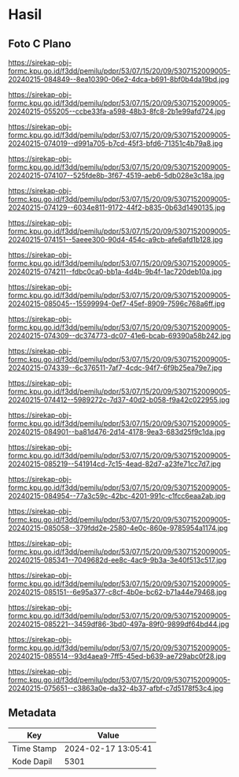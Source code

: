 # Hasil

## Foto C Plano

https://sirekap-obj-formc.kpu.go.id/f3dd/pemilu/pdpr/53/07/15/20/09/5307152009005-20240215-084849--8ea10390-06e2-4dca-b691-8bf0b4da19bd.jpg

https://sirekap-obj-formc.kpu.go.id/f3dd/pemilu/pdpr/53/07/15/20/09/5307152009005-20240215-055205--ccbe33fa-a598-48b3-8fc8-2b1e99afd724.jpg

https://sirekap-obj-formc.kpu.go.id/f3dd/pemilu/pdpr/53/07/15/20/09/5307152009005-20240215-074019--d991a705-b7cd-45f3-bfd6-71351c4b79a8.jpg

https://sirekap-obj-formc.kpu.go.id/f3dd/pemilu/pdpr/53/07/15/20/09/5307152009005-20240215-074107--525fde8b-3f67-4519-aeb6-5db028e3c18a.jpg

https://sirekap-obj-formc.kpu.go.id/f3dd/pemilu/pdpr/53/07/15/20/09/5307152009005-20240215-074129--6034e811-9172-44f2-b835-0b63d1490135.jpg

https://sirekap-obj-formc.kpu.go.id/f3dd/pemilu/pdpr/53/07/15/20/09/5307152009005-20240215-074151--5aeee300-90d4-454c-a9cb-afe6afd1b128.jpg

https://sirekap-obj-formc.kpu.go.id/f3dd/pemilu/pdpr/53/07/15/20/09/5307152009005-20240215-074211--fdbc0ca0-bb1a-4d4b-9b4f-1ac720deb10a.jpg

https://sirekap-obj-formc.kpu.go.id/f3dd/pemilu/pdpr/53/07/15/20/09/5307152009005-20240215-085045--15599994-0ef7-45ef-8909-7596c768a6ff.jpg

https://sirekap-obj-formc.kpu.go.id/f3dd/pemilu/pdpr/53/07/15/20/09/5307152009005-20240215-074309--dc374773-dc07-41e6-bcab-69390a58b242.jpg

https://sirekap-obj-formc.kpu.go.id/f3dd/pemilu/pdpr/53/07/15/20/09/5307152009005-20240215-074339--6c376511-7af7-4cdc-94f7-6f9b25ea79e7.jpg

https://sirekap-obj-formc.kpu.go.id/f3dd/pemilu/pdpr/53/07/15/20/09/5307152009005-20240215-074412--5989272c-7d37-40d2-b058-f9a42c022955.jpg

https://sirekap-obj-formc.kpu.go.id/f3dd/pemilu/pdpr/53/07/15/20/09/5307152009005-20240215-084901--ba81d476-2d14-4178-9ea3-683d25f9c1da.jpg

https://sirekap-obj-formc.kpu.go.id/f3dd/pemilu/pdpr/53/07/15/20/09/5307152009005-20240215-085219--541914cd-7c15-4ead-82d7-a23fe71cc7d7.jpg

https://sirekap-obj-formc.kpu.go.id/f3dd/pemilu/pdpr/53/07/15/20/09/5307152009005-20240215-084954--77a3c59c-42bc-4201-991c-c1fcc6eaa2ab.jpg

https://sirekap-obj-formc.kpu.go.id/f3dd/pemilu/pdpr/53/07/15/20/09/5307152009005-20240215-085058--379fdd2e-2580-4e0c-860e-9785954a1174.jpg

https://sirekap-obj-formc.kpu.go.id/f3dd/pemilu/pdpr/53/07/15/20/09/5307152009005-20240215-085341--7049682d-ee8c-4ac9-9b3a-3e40f513c517.jpg

https://sirekap-obj-formc.kpu.go.id/f3dd/pemilu/pdpr/53/07/15/20/09/5307152009005-20240215-085151--6e95a377-c8cf-4b0e-bc62-b71a44e79468.jpg

https://sirekap-obj-formc.kpu.go.id/f3dd/pemilu/pdpr/53/07/15/20/09/5307152009005-20240215-085221--3459df86-3bd0-497a-89f0-9899df64bd44.jpg

https://sirekap-obj-formc.kpu.go.id/f3dd/pemilu/pdpr/53/07/15/20/09/5307152009005-20240215-085514--93d4aea9-7ff5-45ed-b639-ae729abc0f28.jpg

https://sirekap-obj-formc.kpu.go.id/f3dd/pemilu/pdpr/53/07/15/20/09/5307152009005-20240215-075651--c3863a0e-da32-4b37-afbf-c7d5178f53c4.jpg


## Metadata

| Key        | Value               |
| ---------- | ------------------- |
| Time Stamp | 2024-02-17 13:05:41 |
| Kode Dapil | 5301                |



